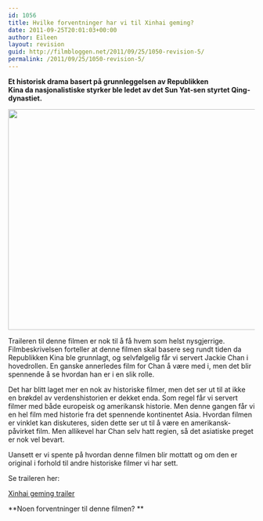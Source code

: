 ```yaml
---
id: 1056
title: Hvilke forventninger har vi til Xinhai geming?
date: 2011-09-25T20:01:03+00:00
author: Eileen
layout: revision
guid: http://filmbloggen.net/2011/09/25/1050-revision-5/
permalink: /2011/09/25/1050-revision-5/
---
```

**Et historisk drama basert på grunnleggelsen av Republikken Kina da nasjonalistiske styrker ble ledet av det Sun Yat-sen styrtet Qing-dynastiet.**

<a href="http://filmbloggen.net/?attachment_id=1051" rel="attachment wp-att-1051"><img class="alignnone size-full wp-image-1051" src="http://filmbloggen.net/wp-content/uploads//2011/09/jc.jpg" alt="" width="600" height="450" /></a>

Traileren til denne filmen er nok til å få hvem som helst nysgjerrige. Filmbeskrivelsen forteller at denne filmen skal basere seg rundt tiden da Republikken Kina ble grunnlagt, og selvfølgelig får vi servert Jackie Chan i hovedrollen. En ganske annerledes film for Chan å være med i, men det blir spennende å se hvordan han er i en slik rolle.

Det har blitt laget mer en nok av historiske filmer, men det ser ut til at ikke en brøkdel av verdenshistorien er dekket enda. Som regel får vi servert filmer med både europeisk og amerikansk historie. Men denne gangen får vi en hel film med historie fra det spennende kontinentet Asia. Hvordan filmen er vinklet kan diskuteres, siden dette ser ut til å være en amerikansk- påvirket film. Men allikevel har Chan selv hatt regien, så det asiatiske preget er nok vel bevart.

Uansett er vi spente på hvordan denne filmen blir mottatt og om den er original i forhold til andre historiske filmer vi har sett.

Se traileren her:

[Xinhai geming trailer](http://www.youtube.com/watch?v=os6b3hFZCZw&feature=results_main&playnext=1&list=PLD6B2A954E395AFE6)

**Noen forventninger til denne filmen? **
